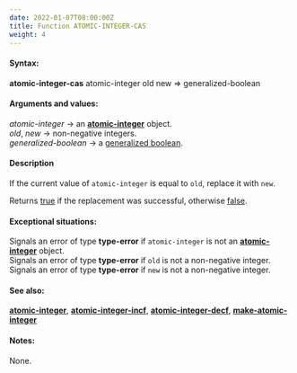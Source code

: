 ```yaml
---
date: 2022-01-07T08:00:00Z
title: Function ATOMIC-INTEGER-CAS
weight: 4
---
```


#### Syntax:

**atomic-integer-cas** atomic-integer old new => generalized-boolean

#### Arguments and values:

*atomic-integer* -> an [**atomic-integer**](../atomic-integer)
object.\
*old*, *new* -> non-negative integers.\
*generalized-boolean* -> a [generalized
boolean](http://www.lispworks.com/documentation/HyperSpec/Body/26_glo_g.htm#generalized_boolean).

#### Description

If the current value of `atomic-integer` is equal to `old`, replace it
with `new`.

Returns
[true](http://www.lispworks.com/documentation/HyperSpec/Body/26_glo_t.htm#true)
if the replacement was successful, otherwise
[false](http://www.lispworks.com/documentation/HyperSpec/Body/26_glo_f.htm#false).

#### Exceptional situations:

Signals an error of type **type-error** if `atomic-integer` is not
an [**atomic-integer**](../atomic-integer) object.\
Signals an error of type **type-error** if `old` is not a non-negative
integer.\
Signals an error of type **type-error** if `new` is not a non-negative
integer.

#### See also:

[**atomic-integer**](../atomic-integer),
[**atomic-integer-incf**](../atomic-integer-incf),
[**atomic-integer-decf**](../atomic-integer-decf),
[**make-atomic-integer**](../make-atomic-integer)

#### Notes:

None.
